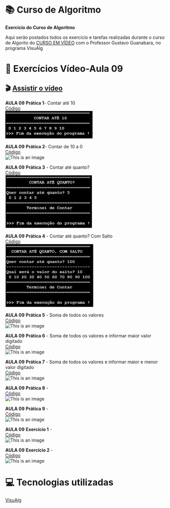 # :books: Curso de Algoritmo
**Exercicío do Curso de Algoritmo**

 Aqui serão postados todos os exercício e tarefas realizadas durante o curso de Algorito do [CURSO EM VÍDEO](https://www.youtube.com/watch?v=8mei6uVttho&list=PLHz_AreHm4dmSj0MHol_aoNYCSGFqvfXV) com o Professor Gustavo Guanabara, no programa VisuAlg
 
 # :page_with_curl: Exercícios Vídeo-Aula 09
 ## :clapper: [Assistir o vídeo](https://www.youtube.com/watch?v=U5PnCt58Q68&list=PLHz_AreHm4dmSj0MHol_aoNYCSGFqvfXV&index=10&t=452s)<BR/>
 **AULA 09**
 **Prática 1**- Contar até 10<br/> 
 [Código](https://github.com/ArgemiroC/Curso-de-Algoritmo/blob/main/Exerc%C3%ADcios%20Aulas/Aula%2009/Aula%2009%20Pratica%201(Contar%20at%C3%A9%2010))<br/> 
 ![This is an image](https://github.com/ArgemiroC/Curso-de-Algoritmo/blob/main/Imagens/Aula%2009%20Pr%C3%A1tica%201(Contar%20at%C3%A9%2010).jpeg)
 
 **AULA 09**
 **Prática 2**- Contar de 10 a 0<br/>
 [Código](https://github.com/ArgemiroC/Curso-de-Algoritmo/blob/main/Exerc%C3%ADcios%20Aulas/Aula%2009/Aula%2009%20Pr%C3%A1tica%202(Contar%20de%2010%20a%200))<br/>
 ![This is an image](https://github.com/ArgemiroC/Curso-de-Algoritmo/blob/main/Imagens/Aula%2009%20Pr%C3%A1tica%202(Contar%2010%20a%200).jpeg)

 **AULA 09**
 **Prática 3** - Contar até quanto?<br/>
 [Código](https://github.com/ArgemiroC/Curso-de-Algoritmo/blob/main/Exerc%C3%ADcios%20Aulas/Aula%2009/Aula%2009%20Pr%C3%A1tica%203(Contar%20at%C3%A9%20quanto))<br/>
 ![This is an image](https://github.com/ArgemiroC/Curso-de-Algoritmo/blob/main/Imagens/Aula%2009%20Pr%C3%A1tica%203(Contar%20at%C3%A9%20quanto).jpeg)
 
 **AULA 09**
 **Prática 4** - Contar até quanto? Com Salto<br/>
 [Código](https://github.com/ArgemiroC/Curso-de-Algoritmo/blob/main/Exerc%C3%ADcios%20Aulas/Aula%2009/Aula%2009%20Pr%C3%A1tica%204(Contar%20at%C3%A9%20quanto%2C%20com%20salto))<br/>
 ![This is an image](https://github.com/ArgemiroC/Curso-de-Algoritmo/blob/main/Imagens/Aula%2009%20Pr%C3%A1tica%204(Contar%20at%C3%A9%20quanto%2C%20com%20salto).jpeg)
 
 **AULA 09**
 **Prática 5** - Soma de todos os valores<br/>
 [Código](https://github.com/ArgemiroC/Curso-de-Algoritmo/blob/main/Exerc%C3%ADcios%20Aulas/Aula%2009/Aula%2009%20Pr%C3%A1tica%205(Soma%20de%20todos%20os%20valores))<br/>
 ![This is an image](https://github.com/ArgemiroC/Curso-de-Algoritmo/blob/main/Imagens/Aula%2009%20Pr%C3%A1tica%205(Soma%20de%20todos%20os%20valores).jpeg)
 
 **AULA 09**
 **Prática 6** - Soma de todos os valores e informar maior valor digitado<br/>
 [Código](https://github.com/ArgemiroC/Curso-de-Algoritmo/blob/main/Exerc%C3%ADcios%20Aulas/Aula%2009/Aula%2009%20Pr%C3%A1tica%206(Soma%20de%20todos%20os%20valores%20e%20informar%20qual%20o%20maior%20digitado))<br/>
 ![This is an image](https://github.com/ArgemiroC/Curso-de-Algoritmo/blob/main/Imagens/Aula%2009%20Pr%C3%A1tica%206(Soma%20de%20todos%20os%20valores%20e%20informar%20o%20maior%20valor%20digitado).jpeg)
 
 **AULA 09**
 **Prática 7** - Soma de todos os valores e informar maior e menor valor digitado<br/>
 [Código](https://github.com/ArgemiroC/Curso-de-Algoritmo/blob/main/Exerc%C3%ADcios%20Aulas/Aula%2009/Aula%2009%20Pr%C3%A1tica%207(Soma%20de%20todos%20os%20valores%20e%20informar%20o%20maior%20e%20menor%20digitado))<br/>
 ![This is an image](https://github.com/ArgemiroC/Curso-de-Algoritmo/blob/main/Imagens/Aula%2009%20Pr%C3%A1tica%207(Soma%20de%20todos%20os%20valores%20e%20informar%20o%20maior%20e%20menor%20valor%20digitado).jpeg)
 
 **AULA 09**
 **Prática 8** - <br/>
 [Código]()<br/>
 ![This is an image]()
 
 **AULA 09**
 **Prática 9** - <br/>
 [Código]()<br/>
 ![This is an image]()

 **AULA 09**
 **Exercício 1** - <br/>
 [Código]()<br/>
 ![This is an image]()
 
 **AULA 09**
 **Exercício 2** - <br/>
 [Código]()<br/>
 ![This is an image]()
 
# :computer: Tecnologias utilizadas

[VisuAlg](https://visualg3.com.br/)
